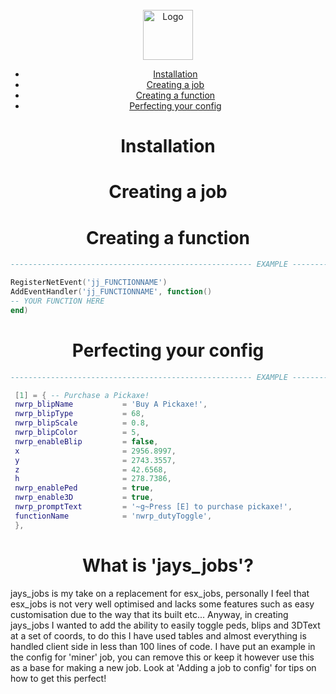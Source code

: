 <br />
<div align="center">
    <img src="https://github.com/othneildrew/Best-README-Template/blob/master/images/logo.png?raw=true" alt="Logo" width="80" height="80">  
  </p>
    
* [Installation](#installation)
* [Creating a job](#creating-a-job)
* [Creating a function](#creating-a-function)
* [Perfecting your config](#perfecting-your-config)
</div>

<h1 align="center">Installation</a></h1>  

<h1 align="center">Creating a job</a></h1> 

<h1 align="center">Creating a function</a></h1>  

   ```lua
------------------------------------------------------ EXAMPLE ------------------------------------------------------
   
RegisterNetEvent('jj_FUNCTIONNAME')
AddEventHandler('jj_FUNCTIONNAME', function()
   -- YOUR FUNCTION HERE
end)
   ```  
   
<h1 align="center">Perfecting your config</a></h1> 

   ```lua
------------------------------------------------------ EXAMPLE ------------------------------------------------------
   
    [1] = { -- Purchase a Pickaxe!
    nwrp_blipName           = 'Buy A Pickaxe!',
    nwrp_blipType           = 68, 
    nwrp_blipScale          = 0.8,
    nwrp_blipColor          = 5,
    nwrp_enableBlip         = false, 
    x                       = 2956.8997, 
    y                       = 2743.3557, 
    z                       = 42.6568, 
    h                       = 278.7386, 
    nwrp_enablePed          = true, 
    nwrp_enable3D           = true, 
    nwrp_promptText         = '~g~Press [E] to purchase pickaxe!', 
    functionName            = 'nwrp_dutyToggle',
    },
   ```  
   
<h1 align="center">What is 'jays_jobs'?</a></h1>  
jays_jobs is my take on a replacement for esx_jobs, personally I feel that esx_jobs is not very well optimised and lacks some features such as easy customisation due to the way that its built etc... Anyway, in creating jays_jobs I wanted to add the ability to easily toggle peds, blips and 3DText at a set of coords, to do this I have used tables and almost everything is handled client side in less than 100 lines of code. I have put an example in the config for 'miner' job, you can remove this or keep it however use this as a base for making a new job. Look at 'Adding a job to config' for tips on how to get this perfect!
